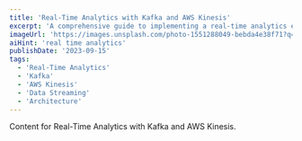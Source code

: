 ```yaml
---
title: 'Real-Time Analytics with Kafka and AWS Kinesis'
excerpt: 'A comprehensive guide to implementing a real-time analytics engine by integrating Apache Kafka with AWS Kinesis for live data streaming.'
imageUrl: 'https://images.unsplash.com/photo-1551288049-bebda4e38f71?q=80&w=1200&h=600&fit=crop'
aiHint: 'real time analytics'
publishDate: '2023-09-15'
tags:
  - 'Real-Time Analytics'
  - 'Kafka'
  - 'AWS Kinesis'
  - 'Data Streaming'
  - 'Architecture'
---
```


Content for Real-Time Analytics with Kafka and AWS Kinesis.
